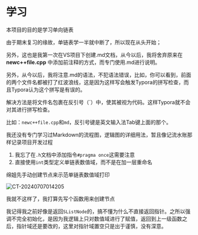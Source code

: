 # 学习

本项目的目的是学习单向链表

由于期末复习的缘故，单链表学一半就中断了，所以现在从头开始；

另外，这也是我第一次在VS项目下创建.md文档，从今以后，我将舍弃原来在**newc++file.cpp** 中添加前注释的方式，而专门使用.md进行说明。

另外，从今以后，我将注意.md的语法，不犯语法错误，比如，你可以看到，前面的两个文件名都被打了红波浪线，这是因为这样写会触发Typora的拼写检查，而且Typora认为这个拼写是有误的。

解决方法是将文件名包裹在反引号（`）中，使其被视为代码。这样Typora就不会对其进行拼写检查。

比如：`newc++file.cpp`和`md`，反引号键是英文输入法Tab键上面的那个。

我还没有专门学习过Markdown的流程图，逻辑图的详细用法，暂且像记流水账那样记录项目开发过程

1. 我忘了在`.h`文档中添加指令`#pragma once`这需要注意
2. 直接使用`int`类型定义单链表数值域，而不是在加一层重命名

绵姐先手动创建节点来示范单链表数值域打印

![CT-20240707014205](https://md-wind.oss-cn-nanjing.aliyuncs.com/md/202407070943200.png)

我就不这样了，我打算先写个函数用来创建节点

我记得我之前好像是返回`SListNode`的，搞不懂为什么不直接返回指针。之所以强调不完全初始化，是因为我逻辑上只对数值域进行了赋值，返回到上一级函数之后，指针域还是要改的，这里对指针域置空只是出于谨慎，没有深意。

